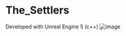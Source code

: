 # The_Settlers

Developed with Unreal Engine 5 (c++)
![image](https://user-images.githubusercontent.com/20707335/232779411-15c88bda-44be-45da-a9c2-29c078ca7220.png)
